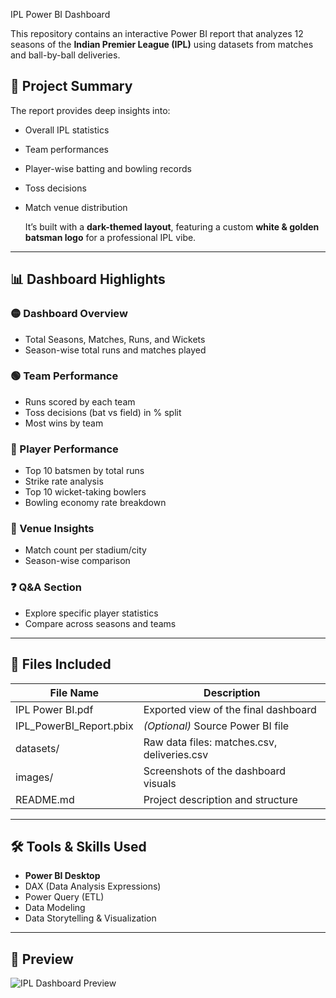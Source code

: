 IPL Power BI Dashboard

This repository contains an interactive Power BI report that analyzes 12 seasons of the **Indian Premier League (IPL)** using datasets from matches and ball-by-ball deliveries.

## 📌 Project Summary

The report provides deep insights into:
- Overall IPL statistics
- Team performances
- Player-wise batting and bowling records
- Toss decisions
- Match venue distribution

  It’s built with a **dark-themed layout**, featuring a custom **white & golden batsman logo** for a professional IPL vibe.

---

## 📊 Dashboard Highlights

### 🟡 Dashboard Overview
- Total Seasons, Matches, Runs, and Wickets
- Season-wise total runs and matches played

### 🟢 Team Performance
- Runs scored by each team
- Toss decisions (bat vs field) in % split
- Most wins by team

### 🔵 Player Performance
- Top 10 batsmen by total runs
- Strike rate analysis
- Top 10 wicket-taking bowlers
- Bowling economy rate breakdown

### 🔴 Venue Insights
- Match count per stadium/city
- Season-wise comparison

### ❓ Q&A Section
- Explore specific player statistics
- Compare across seasons and teams

---
## 📁 Files Included

| File Name | Description |
|-----------|-------------|
| IPL Power BI.pdf | Exported view of the final dashboard |
| IPL_PowerBI_Report.pbix | *(Optional)* Source Power BI file |
| datasets/ | Raw data files: matches.csv, deliveries.csv |
| images/ | Screenshots of the dashboard visuals |
| README.md | Project description and structure |

---

## 🛠 Tools & Skills Used

- **Power BI Desktop**
- DAX (Data Analysis Expressions)
- Power Query (ETL)
- Data Modeling
- Data Storytelling & Visualization

---
## 📸 Preview

![IPL Dashboard Preview]()
